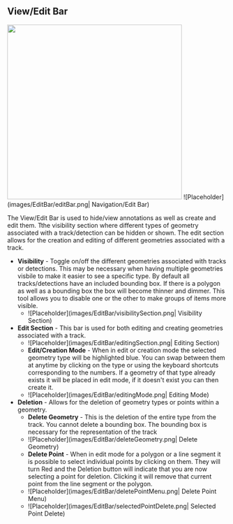 ## View/Edit Bar
<img src="https://raw.githubusercontent.com/wiki/VIAME/VIAME-Webimages/UIView/NavBarHighlight.png" width="400px">
![Placeholder](images/EditBar/editBar.png| Navigation/Edit Bar)

The View/Edit Bar is used to hide/view annotations as well as create and edit them.  Tthe visibility section where different types of geometry associated with a track/detection can be hidden or shown.  The edit section allows for the creation and editing of different geometries associated with a track.

* **Visibility** - Toggle on/off the different geometries associated with tracks or detections. This may be necessary when having multiple geometries visbile to make it easier to see a specific type.  By default all tracks/detections have an included bounding box.  If there is a polygon as well as a bounding box the box will become thinner and dimmer.  This tool allows you to disable one or the other to make groups of items more visible.
    * ![Placeholder](images/EditBar/visibilitySection.png| Visibility Section)
* **Edit Section** - This bar is used for both editing and creating geometries associated with a track. 
    * ![Placeholder](images/EditBar/editingSection.png| Editing Section)
    * **Edit/Creation Mode** - When in edit or creation mode the selected geometry type will be highlighted blue.  You can swap between them at anytime by clicking on the type or using the keyboard shortcuts corresponding to the numbers.  If a geometry of that type already exists it will be placed in edit mode, if it doesn't exist you can then create it.
    * ![Placeholder](images/EditBar/editingMode.png| Editing Mode)
* **Deletion** - Allows for the deletion of geometry types or points within a geometry.
    * **Delete Geometry** - This is the deletion of the entire type from the track.  You cannot delete a bounding box.  The bounding box is necessary for the representation of the track
    * ![Placeholder](images/EditBar/deleteGeometry.png| Delete Geometry)
    * **Delete Point** - When in edit mode for a polygon or a line segment it is possible to select individual points by clicking on them.  They will turn Red and the Deletion button will indicate that you are now selecting a point for deletion.  Clicking it will remove that current point from the line segment or the polygon.
    * ![Placeholder](images/EditBar/deletePointMenu.png| Delete Point Menu)
    * ![Placeholder](images/EditBar/selectedPointDelete.png| Selected Point Delete)
